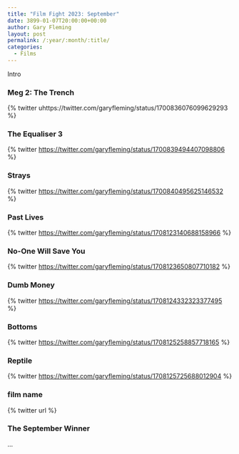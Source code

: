```yaml
---
title: "Film Fight 2023: September"
date: 3899-01-07T20:00:00+00:00
author: Gary Fleming
layout: post
permalink: /:year/:month/:title/
categories:
  - Films
---
```


Intro

### Meg 2: The Trench

{% twitter uhttps://twitter.com/garyfleming/status/1700836076099629293 %}

### The Equaliser 3

{% twitter https://twitter.com/garyfleming/status/1700839494407098806 %}

### Strays

{% twitter https://twitter.com/garyfleming/status/1700840495625146532 %}

### Past Lives

{% twitter https://twitter.com/garyfleming/status/1708123140688158966 %}

### No-One Will Save You

{% twitter https://twitter.com/garyfleming/status/1708123650807710182 %}

### Dumb Money

{% twitter https://twitter.com/garyfleming/status/1708124332323377495 %}

### Bottoms

{% twitter https://twitter.com/garyfleming/status/1708125258857718165 %}

### Reptile

{% twitter https://twitter.com/garyfleming/status/1708125725688012904 %}

### film name

{% twitter url %}


### The September Winner

...
